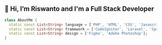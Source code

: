 <h2>👋 Hi, I’m Riswanto and I'm a Full Stack Developer</h2>

```dart
class AboutMe {
  static const List<String> language = ['PHP', 'HTML', 'CSS', 'Javascript', 'Java'];
  static const List<String> framework = ['CodeIgniter', 'Laravel', 'SpringBoot', 'React','Nuxt'];
  static const List<String> design = ['Figma', 'Adobe Photoshop'];
}
```

<!---
jejaksetapak/riswanto is a ✨ special ✨ repository because its `README.md` (this file) appears on your GitHub profile.
You can click the Preview link to take a look at your changes.
--->
